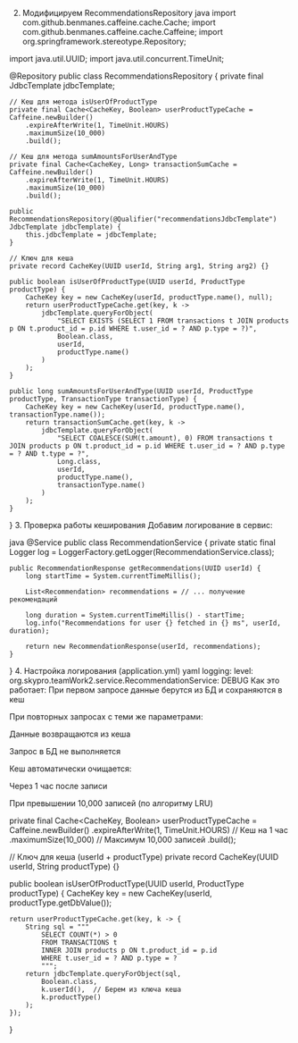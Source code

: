 2. Модифицируем RecommendationsRepository
   java
   import com.github.benmanes.caffeine.cache.Cache;
   import com.github.benmanes.caffeine.cache.Caffeine;
   import org.springframework.stereotype.Repository;

import java.util.UUID;
import java.util.concurrent.TimeUnit;

@Repository
public class RecommendationsRepository {
private final JdbcTemplate jdbcTemplate;

    // Кеш для метода isUserOfProductType
    private final Cache<CacheKey, Boolean> userProductTypeCache = Caffeine.newBuilder()
        .expireAfterWrite(1, TimeUnit.HOURS)
        .maximumSize(10_000)
        .build();
    
    // Кеш для метода sumAmountsForUserAndType
    private final Cache<CacheKey, Long> transactionSumCache = Caffeine.newBuilder()
        .expireAfterWrite(1, TimeUnit.HOURS)
        .maximumSize(10_000)
        .build();

    public RecommendationsRepository(@Qualifier("recommendationsJdbcTemplate") JdbcTemplate jdbcTemplate) {
        this.jdbcTemplate = jdbcTemplate;
    }

    // Ключ для кеша
    private record CacheKey(UUID userId, String arg1, String arg2) {}

    public boolean isUserOfProductType(UUID userId, ProductType productType) {
        CacheKey key = new CacheKey(userId, productType.name(), null);
        return userProductTypeCache.get(key, k -> 
            jdbcTemplate.queryForObject(
                "SELECT EXISTS (SELECT 1 FROM transactions t JOIN products p ON t.product_id = p.id WHERE t.user_id = ? AND p.type = ?)",
                Boolean.class,
                userId,
                productType.name()
            )
        );
    }

    public long sumAmountsForUserAndType(UUID userId, ProductType productType, TransactionType transactionType) {
        CacheKey key = new CacheKey(userId, productType.name(), transactionType.name());
        return transactionSumCache.get(key, k ->
            jdbcTemplate.queryForObject(
                "SELECT COALESCE(SUM(t.amount), 0) FROM transactions t JOIN products p ON t.product_id = p.id WHERE t.user_id = ? AND p.type = ? AND t.type = ?",
                Long.class,
                userId,
                productType.name(),
                transactionType.name()
            )
        );
    }
}
3. Проверка работы кеширования
   Добавим логирование в сервис:

java
@Service
public class RecommendationService {
private static final Logger log = LoggerFactory.getLogger(RecommendationService.class);

    public RecommendationResponse getRecommendations(UUID userId) {
        long startTime = System.currentTimeMillis();
        
        List<Recommendation> recommendations = // ... получение рекомендаций
        
        long duration = System.currentTimeMillis() - startTime;
        log.info("Recommendations for user {} fetched in {} ms", userId, duration);
        
        return new RecommendationResponse(userId, recommendations);
    }
}
4. Настройка логирования (application.yml)
   yaml
   logging:
   level:
   org.skypro.teamWork2.service.RecommendationService: DEBUG
   Как это работает:
   При первом запросе данные берутся из БД и сохраняются в кеш

При повторных запросах с теми же параметрами:

Данные возвращаются из кеша

Запрос в БД не выполняется

Кеш автоматически очищается:

Через 1 час после записи

При превышении 10,000 записей (по алгоритму LRU)

private final Cache<CacheKey, Boolean> userProductTypeCache = Caffeine.newBuilder()
.expireAfterWrite(1, TimeUnit.HOURS)  // Кеш на 1 час
.maximumSize(10_000)                 // Максимум 10,000 записей
.build();

// Ключ для кеша (userId + productType)
private record CacheKey(UUID userId, String productType) {}

public boolean isUserOfProductType(UUID userId, ProductType productType) {
CacheKey key = new CacheKey(userId, productType.getDbValue());

    return userProductTypeCache.get(key, k -> {
        String sql = """
            SELECT COUNT(*) > 0
            FROM TRANSACTIONS t
            INNER JOIN products p ON t.product_id = p.id
            WHERE t.user_id = ? AND p.type = ?
            """;
        return jdbcTemplate.queryForObject(sql,
            Boolean.class,
            k.userId(),  // Берем из ключа кеша
            k.productType()
        );
    });
}